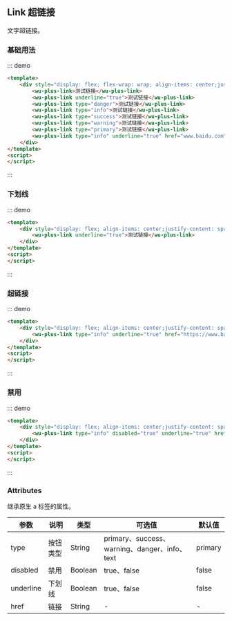 ## Link 超链接

文字超链接。

### 基础用法

::: demo
```html
<template>
    <div style="display: flex; flex-wrap: wrap; align-items: center;justify-content: space-around;padding: 16px">
        <wu-plus-link>测试链接</wu-plus-link>
        <wu-plus-link underline="true">测试链接</wu-plus-link>
        <wu-plus-link type="danger">测试链接</wu-plus-link>
        <wu-plus-link type="info">测试链接</wu-plus-link>
        <wu-plus-link type="success">测试链接</wu-plus-link>
        <wu-plus-link type="warning">测试链接</wu-plus-link>
        <wu-plus-link type="primary">测试链接</wu-plus-link>
        <wu-plus-link type="info" underline="true" href="www.baidu.com">测试链接</wu-plus-link>
    </div>
</template>
<script>
</script>
```
:::

### 下划线

::: demo
```html
<template>
    <div style="display: flex; align-items: center;justify-content: space-around;padding: 16px">
        <wu-plus-link underline="true">测试链接</wu-plus-link>
    </div>
</template>
<script>
</script>
```
:::

### 超链接

::: demo
```html
<template>
    <div style="display: flex; align-items: center;justify-content: space-around;padding: 16px">
        <wu-plus-link type="info" underline="true" href="https://www.baidu.com/" target="_blank">测试链接</wu-plus-link>
    </div>
</template>
<script>
</script>
```
:::

### 禁用

::: demo
```html
<template>
    <div style="display: flex; align-items: center;justify-content: space-around;padding: 16px">
        <wu-plus-link type="info" disabled="true" underline="true" href="www.baidu.com">测试链接</wu-plus-link>
    </div>
</template>
<script>
</script>
```
:::

### Attributes

继承原生 a 标签的属性。

| 参数      | 说明    | 类型      | 可选值       | 默认值   |
|---------- |-------- |---------- |-------------  |-------- |
| type | 按钮类型 | String | primary、success、warning、danger、info、text | primary |
| disabled | 禁用 | Boolean | true、false | false |
| underline | 下划线 | Boolean | true、false | false |
| href | 链接 | String | - | - |
